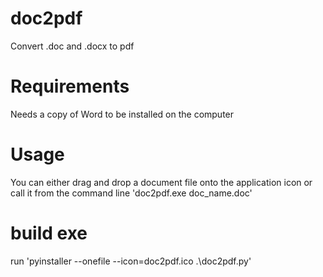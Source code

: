 # doc2pdf
Convert .doc and .docx to pdf

# Requirements
Needs a copy of Word to be installed on the computer

# Usage
You can either drag and drop a document file onto the application icon or call it from the command line 'doc2pdf.exe doc_name.doc'

# build exe
run 'pyinstaller --onefile --icon=doc2pdf.ico .\doc2pdf.py'
